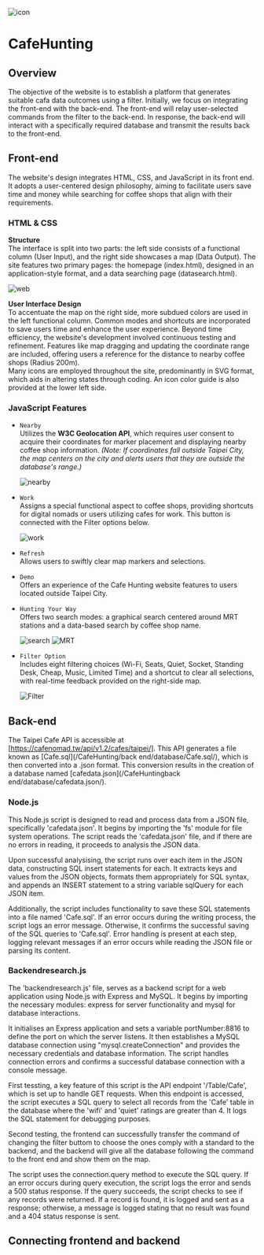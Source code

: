 ![icon](Website/front-end/img/weblogo-05.png)
# CafeHunting

## Overview
The objective of the website is to establish a platform that generates suitable cafa data outcomes using a filter. Initially, we focus on integrating the front-end with the back-end. The front-end will relay user-selected commands from the filter to the back-end. In response, the back-end will interact with a specifically required database and transmit the results back to the front-end.

## Front-end
The website's design integrates HTML, CSS, and JavaScript in its front end. It adopts a user-centered design philosophy, aiming to facilitate users save time and money while searching for coffee shops that align with their requirements.   

### HTML & CSS   
**Structure**  
The interface is split into two parts: the left side consists of a functional column (User Input), and the right side showcases a map (Data Output). The site features two primary pages: the homepage (index.html), designed in an application-style format, and a data searching page (datasearch.html).   
  
![web](https://github.com/sjosk/CafeHunting/blob/main/Group%20Report/Img/index.png)
  
**User Interface Design**  
To accentuate the map on the right side, more subdued colors are used in the left functional column. Common modes and shortcuts are incorporated to save users time and enhance the user experience. 
Beyond time efficiency, the website's development involved continuous testing and refinement. Features like map dragging and updating the coordinate range are included, offering users a reference for the distance to nearby coffee shops (Radius 200m).  
Many icons are employed throughout the site, predominantly in SVG format, which aids in altering states through coding. An icon color guide is also provided at the lower left side.  
  
### JavaScript Features
- `Nearby`  
  Utilizes the **W3C Geolocation API**, which requires user consent to acquire their coordinates for marker placement and displaying nearby coffee shop information.
  *(Note: If coordinates fall outside Taipei City, the map centers on the city and alerts users that they are outside the database's range.)*

    ![nearby](https://github.com/sjosk/CafeHunting/blob/main/Group%20Report/Img/Nearby_Geolocation%20API.png)
    
- `Work`  
  Assigns a special functional aspect to coffee shops, providing shortcuts for digital nomads or users utilizing cafes for work. This button is connected with the Filter options below.

    ![work](https://github.com/sjosk/CafeHunting/blob/main/Group%20Report/Img/Work.png)
    
- `Refresh`  
  Allows users to swiftly clear map markers and selections.  
- `Demo`  
  Offers an experience of the Cafe Hunting website features to users located outside Taipei City.  
- `Hunting Your Way`  
  Offers two search modes: a graphical search centered around MRT stations and a data-based search by coffee shop name.
  
     ![search](https://github.com/sjosk/CafeHunting/blob/main/Group%20Report/Img/Searchbyname_buttonafter.png)
     ![MRT](https://github.com/sjosk/CafeHunting/blob/main/Group%20Report/Img/SearchbyMRT.png)
    
- `Filter Option`  
  Includes eight filtering choices (Wi-Fi, Seats, Quiet, Socket, Standing Desk, Cheap, Music, Limited Time) and a shortcut to clear all selections, with real-time feedback provided on the right-side map.
  
  ![Filter](https://github.com/sjosk/CafeHunting/blob/main/Group%20Report/Img/custom.png)

    

## Back-end
The Taipei Cafe API is accessible at [https://cafenomad.tw/api/v1.2/cafes/taipei/]. This API generates a file known as [Cafe.sql](/CafeHunting/back end/database/Cafe.sql/), which is then converted into a .json format. This conversion results in the creation of a database named [cafedata.json](/CafeHuntingback end/database/cafedata.json/).
### Node.js
This Node.js script is designed to read and process data from a JSON file, specifically 'cafedata.json'. It begins by importing the 'fs' module for file system operations. The script reads the 'cafedata.json' file, and if there are no errors in reading, it proceeds to analysis the JSON data.


Upon successful analysising, the script runs over each item in the JSON data, constructing SQL insert statements for each. It extracts keys and values from the JSON objects, formats them appropriately for SQL syntax, and appends an INSERT statement to a string variable sqlQuery for each JSON item.


Additionally, the script includes functionality to save these SQL statements into a file named 'Cafe.sql'. If an error occurs during the writing process, the script logs an error message. Otherwise, it confirms the successful saving of the SQL queries to 'Cafe.sql'.
Error handling is present at each step, logging relevant messages if an error occurs while reading the JSON file or parsing its content.

### Backendresearch.js
The 'backendresearch.js' file, serves as a backend script for a web application using Node.js with Express and MySQL. It begins by importing the necessary modules: express for server functionality and mysql for database interactions.


It initialises an Express application and sets a variable portNumber:8816 to define the port on which the server listens. It then establishes a MySQL database connection using "mysql.createConnection" and provides the necessary credentials and database information. The script handles connection errors and confirms a successful database connection with a console message.


First tessting, a key feature of this script is the API endpoint '/Table/Cafe', which is set up to handle GET requests. When this endpoint is accessed, the script executes a SQL query to select all records from the 'Cafe' table in the database where the 'wifi' and 'quiet' ratings are greater than 4. It logs the SQL statement for debugging purposes.


Second testing, the frontend can successfully transfer the command of changing the filter buttom to choose the ones comply with a standard to the backend, and the backend will give all the database following the command to the front end and show them on the map.


The script uses the connection.query method to execute the SQL query. If an error occurs during query execution, the script logs the error and sends a 500 status response. If the query succeeds, the script checks to see if any records were returned. If a record is found, it is logged and sent as a response; otherwise, a message is logged stating that no result was found and a 404 status response is sent.



## Connecting frontend and backend

